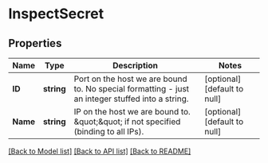# InspectSecret

## Properties
Name | Type | Description | Notes
------------ | ------------- | ------------- | -------------
**ID** | **string** | Port on the host we are bound to. No special formatting - just an integer stuffed into a string. | [optional] [default to null]
**Name** | **string** | IP on the host we are bound to. \&quot;\&quot; if not specified (binding to all IPs). | [optional] [default to null]

[[Back to Model list]](../README.md#documentation-for-models) [[Back to API list]](../README.md#documentation-for-api-endpoints) [[Back to README]](../README.md)

